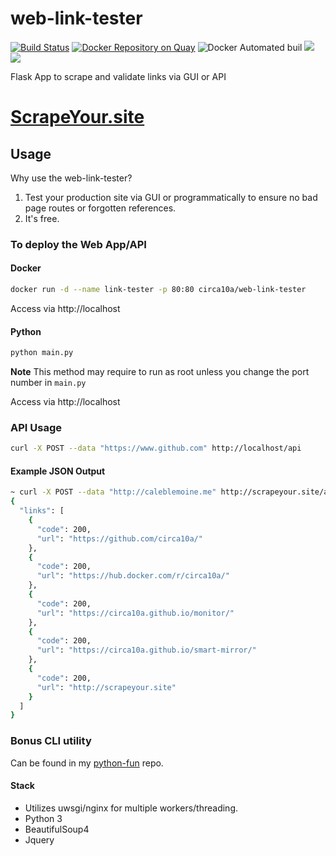 # web-link-tester
[![Build Status](https://travis-ci.org/circa10a/web-link-tester.svg?branch=master)](https://travis-ci.org/circa10a/web-link-tester)
[![Docker Repository on Quay](https://quay.io/repository/circa10a/web-link-tester/status "Docker Repository on Quay")](https://quay.io/repository/circa10a/web-link-tester)
![Docker Automated buil](https://img.shields.io/docker/automated/jrottenberg/ffmpeg.svg)
[![](https://images.microbadger.com/badges/image/circa10a/web-link-tester.svg)](https://microbadger.com/images/circa10a/web-link-tester "Get your own image badge on microbadger.com")
[![](https://images.microbadger.com/badges/version/circa10a/web-link-tester.svg)](https://microbadger.com/images/circa10a/web-link-tester "Get your own version badge on microbadger.com")

Flask App to scrape and validate links via GUI or API

# [ScrapeYour.site](http://scrapeyour.site)

## Usage
Why use the web-link-tester?

1) Test your production site via GUI or programmatically to ensure no bad page routes or forgotten references.
2) It's free.

### To deploy the Web App/API

#### Docker

```bash
docker run -d --name link-tester -p 80:80 circa10a/web-link-tester
```

Access via http://localhost

#### Python

```bash
python main.py 
```
**Note** This method may require to run as root unless you change the port number in `main.py`

Access via http://localhost

### API Usage

```bash
curl -X POST --data "https://www.github.com" http://localhost/api
```

#### Example JSON Output

```bash
~ curl -X POST --data "http://caleblemoine.me" http://scrapeyour.site/api
{
  "links": [
    {
      "code": 200,
      "url": "https://github.com/circa10a/"
    },
    {
      "code": 200,
      "url": "https://hub.docker.com/r/circa10a/"
    },
    {
      "code": 200,
      "url": "https://circa10a.github.io/monitor/"
    },
    {
      "code": 200,
      "url": "https://circa10a.github.io/smart-mirror/"
    },
    {
      "code": 200,
      "url": "http://scrapeyour.site"
    }
  ]
}
```

### Bonus CLI utility
Can be found in my [python-fun](https://github.com/circa10a/python-fun) repo.

#### Stack
- Utilizes uwsgi/nginx for multiple workers/threading.
- Python 3
- BeautifulSoup4
- Jquery
